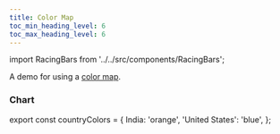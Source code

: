 ```yaml
---
title: Color Map
toc_min_heading_level: 6
toc_max_heading_level: 6
---
```


import RacingBars from '../../src/components/RacingBars';

A demo for using a [color map](../documentation/options.md#colormap).

<!--truncate-->

### Chart

export const countryColors = {
India: 'orange',
'United States': 'blue',
};

<div className="gallery">
  <RacingBars
    dataUrl="/data/population.csv"
    dataType="csv"
    title="World Population"
    colorMap={countryColors}
    showGroups={false}
  />
</div>
